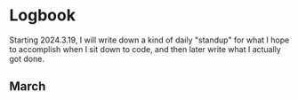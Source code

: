 # Logbook
Starting 2024.3.19, I will write down a kind of daily "standup" for what I hope to accomplish when I sit down to code, and then later write what I actually got done.

## March
